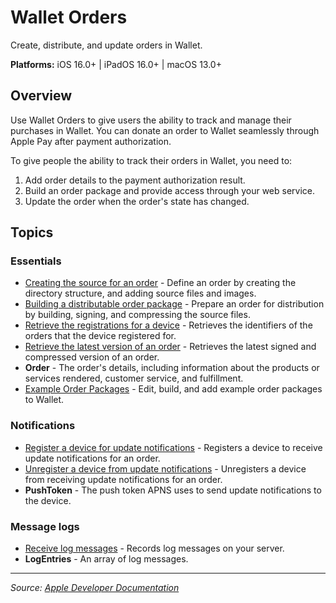 # Wallet Orders

Create, distribute, and update orders in Wallet.

**Platforms:** iOS 16.0+ | iPadOS 16.0+ | macOS 13.0+

## Overview

Use Wallet Orders to give users the ability to track and manage their purchases in Wallet. You can donate an order to Wallet seamlessly through Apple Pay after payment authorization.

To give people the ability to track their orders in Wallet, you need to:

1. Add order details to the payment authorization result.
2. Build an order package and provide access through your web service.
3. Update the order when the order's state has changed.

## Topics

### Essentials
- [Creating the source for an order](https://developer.apple.com/documentation/walletorders/creating-the-source-for-an-order) - Define an order by creating the directory structure, and adding source files and images.
- [Building a distributable order package](https://developer.apple.com/documentation/walletorders/building-a-distributable-order-package) - Prepare an order for distribution by building, signing, and compressing the source files.
- [Retrieve the registrations for a device](https://developer.apple.com/documentation/walletorders/retrieve-the-registrations-for-a-device) - Retrieves the identifiers of the orders that the device registered for.
- [Retrieve the latest version of an order](https://developer.apple.com/documentation/walletorders/retrieve-the-latest-version-of-an-order) - Retrieves the latest signed and compressed version of an order.
- **Order** - The order's details, including information about the products or services rendered, customer service, and fulfillment.
- [Example Order Packages](https://developer.apple.com/documentation/walletorders/example-order-packages) - Edit, build, and add example order packages to Wallet.

### Notifications
- [Register a device for update notifications](https://developer.apple.com/documentation/walletorders/register-a-device-for-update-notifications) - Registers a device to receive update notifications for an order.
- [Unregister a device from update notifications](https://developer.apple.com/documentation/walletorders/unregister-a-device-from-update-notifications) - Unregisters a device from receiving update notifications for an order.
- **PushToken** - The push token APNS uses to send update notifications to the device.

### Message logs
- [Receive log messages](https://developer.apple.com/documentation/walletorders/receive-log-messages) - Records log messages on your server.
- **LogEntries** - An array of log messages.

---

*Source: [Apple Developer Documentation](https://developer.apple.com/documentation/WalletOrders)*